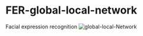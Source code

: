 # FER-global-local-network
Facial expression recognition
![global-local-Network](https://github.com/yummy2108/FER-global-local-network/blob/master/pipeline.png)
